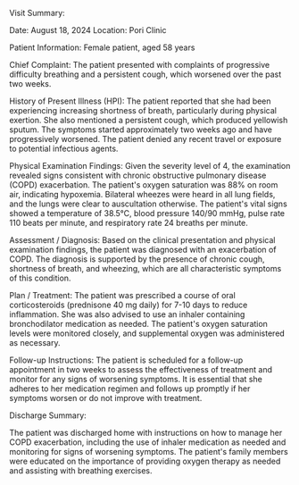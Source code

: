 Visit Summary:

Date: August 18, 2024
Location: Pori Clinic

Patient Information:
Female patient, aged 58 years

Chief Complaint:
The patient presented with complaints of progressive difficulty breathing and a persistent cough, which worsened over the past two weeks.

History of Present Illness (HPI):
The patient reported that she had been experiencing increasing shortness of breath, particularly during physical exertion. She also mentioned a persistent cough, which produced yellowish sputum. The symptoms started approximately two weeks ago and have progressively worsened. The patient denied any recent travel or exposure to potential infectious agents.

Physical Examination Findings:
Given the severity level of 4, the examination revealed signs consistent with chronic obstructive pulmonary disease (COPD) exacerbation. The patient's oxygen saturation was 88% on room air, indicating hypoxemia. Bilateral wheezes were heard in all lung fields, and the lungs were clear to auscultation otherwise. The patient's vital signs showed a temperature of 38.5°C, blood pressure 140/90 mmHg, pulse rate 110 beats per minute, and respiratory rate 24 breaths per minute.

Assessment / Diagnosis:
Based on the clinical presentation and physical examination findings, the patient was diagnosed with an exacerbation of COPD. The diagnosis is supported by the presence of chronic cough, shortness of breath, and wheezing, which are all characteristic symptoms of this condition.

Plan / Treatment:
The patient was prescribed a course of oral corticosteroids (prednisone 40 mg daily) for 7-10 days to reduce inflammation. She was also advised to use an inhaler containing bronchodilator medication as needed. The patient's oxygen saturation levels were monitored closely, and supplemental oxygen was administered as necessary.

Follow-up Instructions:
The patient is scheduled for a follow-up appointment in two weeks to assess the effectiveness of treatment and monitor for any signs of worsening symptoms. It is essential that she adheres to her medication regimen and follows up promptly if her symptoms worsen or do not improve with treatment.

Discharge Summary:

The patient was discharged home with instructions on how to manage her COPD exacerbation, including the use of inhaler medication as needed and monitoring for signs of worsening symptoms. The patient's family members were educated on the importance of providing oxygen therapy as needed and assisting with breathing exercises.